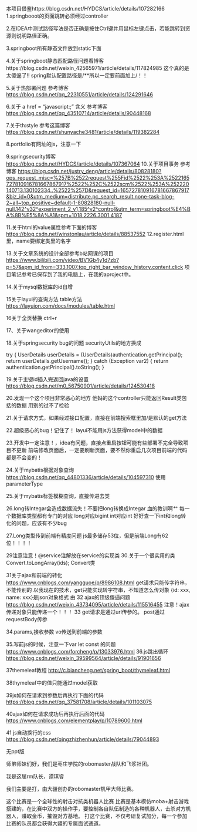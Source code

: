 本项目借鉴https://blog.csdn.net/HYDCS/article/details/107282166
1.springbooot的页面跳转必须经过controller

2.在IDEA中测试路径写法是否正确是按住Ctrl键并用鼠标左键点击，若能跳转到资源则说明路径正确。

3.springboot所有静态文件放到static下面

4.关于springboot静态匹配路径问题看博客https://blog.csdn.net/weixin_42565971/article/details/117824985
这个真的是太傻逼了!!
spring默认配置路径是/**所以一定要前面加上/！！

5.关于热部署问题
参考博客 https://blog.csdn.net/qq_22310551/article/details/124291646

6.关于 a href = “javascript:;” 含义
参考博客 https://blog.csdn.net/qq_43510714/article/details/90448168

7.关于th:style
参考这篇博客
https://blog.csdn.net/shunyache3481/article/details/119382284

8.portfolio有网址的js，注意一下

9.springsecurity博客
https://blog.csdn.net/HYDCS/article/details/107367064
10.关于项目事务 参考博客
https://blog.csdn.net/justry_deng/article/details/80828180?ops_request_misc=%257B%2522request%255Fid%2522%253A%2522165727810916781667867917%2522%252C%2522scm%2522%253A%252220140713.130102334..%2522%257D&request_id=165727810916781667867917&biz_id=0&utm_medium=distribute.pc_search_result.none-task-blog-2~all~top_positive~default-1-80828180-null-null.142^v32^experiment_2_v1,185^v2^control&utm_term=springboot%E4%BA%8B%E5%8A%A1&spm=1018.2226.3001.4187

11.关于html的value属性参考下面的博客
https://blog.csdn.net/winstonlau/article/details/88537552
12.register.html里，name要绑定类里的名字

13.关于文章系统的设计全部参考b站网课的项目
https://www.bilibili.com/video/BV1Gb4y1d7zb?p=57&spm_id_from=333.1007.top_right_bar_window_history.content.click
项目笔记参考已保存到了我的电脑上，在我的aproject中。

14.关于mysql数据库的id自增

15关于layui的查询方法
table方法
https://layuion.com/docs/modules/table.html

16关于全页替换
ctrl+r

17、关于wangeditor的使用

18.关于springsecurity bug的问题
securityUtils的地方换成

try {
UserDetails userDetails = (UserDetails)authentication.getPrincipal();
return userDetails.getUsername();
} catch (Exception var2) {
return authentication.getPrincipal().toString();
}

19.关于主键id插入完返回java的设置
https://blog.csdn.net/m0_56750901/article/details/124530418

20.发现一个这个项目非常恶心的地方
他妈的这个controller只能返回Result类包括的数据
用别的过不了检验

21.关于请求方式，如果经过接口配置，直接在前端搜索框里加/是默认的get方法

22.超级恶心的bug！记住了！
layui不能用js方法获得model中的数据

23.开发中一定注意！，idea有问题，直接点重启按钮可能有些部署不完全导致项目不更新
前端修改页面后，一定要刷新页面，要不然你重启几次项目前端的代码都是不会变的！

24.关于mybatis根据对象查询
https://blog.csdn.net/qq_44801336/article/details/104597310
使用parameterType

25.关于mybatis<if>标签模糊查询，直接传进去类

26.long转Integar会造成数据流失！不要把long转换成Integar
血的教训啊艹
每一个数据库类型都有专门的对应
long对应bigint
int对应int
好好查一下int和long转化的问题，应该有不少bug

27.Long类型传到前端有精度问题
js最多储存53位，但是前端Long有62位！！！！

29注意注意！@service注解放在service的实现类
30.关于一个很实用的类
Convert.toLongArray(ids);
Convert类

31关于ajax和前端的转化
https://www.cnblogs.com/yangguoe/p/8986108.html
get请求只能传字符串，不能传别的
以我现在的技术，get只能实现转字符串，不知道怎么传对象
{id: xxx, name: xxx}是json对象格式
由
32 ajax的顶级傻逼问题
https://blog.csdn.net/weixin_43734095/article/details/115516455
注意！ajax传递对象只能传递一个！！！
33 get请求是通过url传参的。
post通过requestBody传参

34.params,接收参数
vo传送到前端的参数

35.写前js的时候，注意一下var let const 的问题
https://www.cnblogs.com/forcheng/p/13033976.html
36.js跳出循环
https://blog.csdn.net/weixin_39599564/article/details/91901656

37themeleaf教程
http://c.biancheng.net/spring_boot/thymeleaf.html

38thymeleaf中的值只能通过model获取

39js如何在请求到参数后再执行下面的代码
https://blog.csdn.net/qq_37581708/article/details/101103075

40ajax如何在请求成功后再执行后面的代码
https://www.cnblogs.com/elementplay/p/10789600.html

41 js自动换行的css
https://blog.csdn.net/qingzhizhenhun/article/details/79044893



无ppt版

师弟师妹们好，我们是枣庄学院的robomaster战队和飞浆社团。

我是这届rm队长，谭琪睿

我们主要是打，由大疆创办的robomaster机甲大师比赛。

这个比赛是一个全球性的射击对抗类机器人比赛
比赛是基本模仿moba+射击游戏搭建的，在比赛中双方的操作手，要控制各自队伍制造的各种机器人，击杀对方机器人，赚取金币，摧毁对方基地。
打这个比赛，不仅考研复试加分，每一个参加比赛的队员都会获得大疆的专属面试通道。
